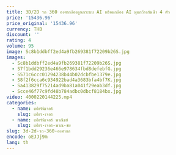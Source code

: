 ```yaml
---
title: 3D/2D รถ 360 องศากล้องดูนกระบบ AI พร้อมกล้อง AI มุมกว้างกันน้ํา 4 ตัว
price: '15436.96'
price_original: '15436.96'
currency: THB
discount: ''
rating: 4
volume: 95
image: Sc8b1ddbff2ed4a9fb269381f72209b26S.jpg
images:
  - Sc8b1ddbff2ed4a9fb269381f72209b26S.jpg
  - S7f1bdd29236e466e978634fbd8defebfG.jpg
  - S571c6ccc01294238b44b02dcbfbe1379e.jpg
  - S8f2f6cca6c934922bad4a3683bfa4bf7K.jpg
  - Sa413829f75214ad9ba81a041f29eab3df.jpg
  - Scce46f77c9fd48b784adbc0dbcf8184bx.jpg
video: 4000220144225.mp4
categories:
  - name: เฟอร์นิเจอร์
    slug: เฟอร-เจอร
  - name: เฟอร์นิเจอร์ พาณิชย์
    slug: เฟอร-เจอร-พาณ-ชย
slug: 3d-2d-รถ-360-องศากล
encode: oEJJj9m
lang: th
---
```

  